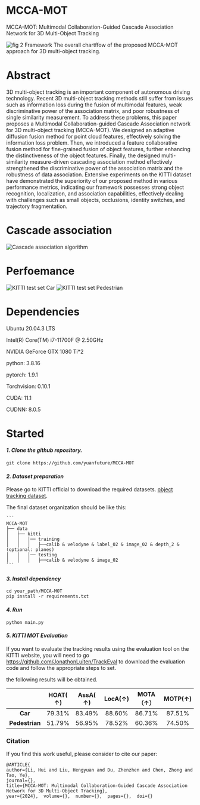 # MCCA-MOT
MCCA-MOT: Multimodal Collaboration-Guided Cascade Association Network for 3D Multi-Object Tracking

![fig 2  Framework](https://github.com/yuanfuture/MCCA-MOT/assets/113290883/cdde3a15-3c70-4d83-a49f-fad81f38e370)
The overall chartffow of the proposed MCCA-MOT approach for 3D multi-object tracking.

# Abstract
3D multi-object tracking is an important component of autonomous driving technology. Recent 3D multi-object tracking methods still suffer from issues such as information loss during the fusion of multimodal features, weak discriminative power of the association matrix, and poor robustness of single similarity measurement. To address these problems, this paper proposes a Multimodal Collaboration-guided Cascade Association network for 3D multi-object tracking (MCCA-MOT). We designed an adaptive diffusion fusion method for point cloud features, effectively solving the information loss problem. Then, we introduced a feature collaborative fusion method for fine-grained fusion of object features, further enhancing the distinctiveness of the object features. Finally, the designed multi-similarity measure-driven cascading association method effectively strengthened the discriminative power of the association matrix and the robustness of data association. Extensive experiments on the KITTI dataset have demonstrated the superiority of our proposed method in various performance metrics, indicating our framework possesses strong object recognition, localization, and association capabilities, effectively dealing with challenges such as small objects, occlusions, identity switches, and trajectory fragmentation.

# Cascade association
![Cascade association algorithm](https://github.com/yuanfuture/MCCA-MOT/assets/113290883/2da988da-92f9-4fd1-af9a-c76664fb38e5)


# Perfoemance
![KITTI test set Car](https://github.com/yuanfuture/MCCA-MOT/assets/113290883/dbf42a72-dc32-4e0e-aa99-088de2a64558)
![KITTI test set Pedestrian](https://github.com/yuanfuture/MCCA-MOT/assets/113290883/258ef62a-c7d6-4895-b3ae-e7575093bf3c)


# Dependencies
Ubuntu 20.04.3 LTS

Intel(R) Core(TM) i7-11700F @ 2.50GHz

NVIDIA GeForce GTX 1080 Ti*2

python: 3.8.16

pytorch: 1.9.1

Torchvision: 0.10.1

CUDA: 11.1

CUDNN: 8.0.5

# Started

#### *1. Clone the github repository.*

```
git clone https://github.com/yuanfuture/MCCA-MOT
```

#### *2. Dataset preparation*

Please go to KITTI official to download the required datasets. [object tracking dataset](http://www.cvlibs.net/datasets/kitti/eval_tracking.php).

The final dataset organization should be like this:

    ```
    MCCA-MOT
    ├── data
    │   ├── kitti
    │   │   │── training
    │   │   │   ├──calib & velodyne & label_02 & image_02 & depth_2 & (optional: planes) 
    │   │   │── testing
    │   │   │   ├──calib & velodyne & image_02 
    ```

#### *3. Install dependency*

```
cd your_path/MCCA-MOT
pip install -r requirements.txt
```
#### *4. Run*

```
python main.py
```


#### *5. KITTI MOT Evaluation*

If you want to evaluate the tracking results using the evaluation tool on the KITTI website, you will need to go https://github.com/JonathonLuiten/TrackEval to download the evaluation code and follow the appropriate steps to set.

the following results will be obtained.

|                      | HOAT( **↑)** | **AssA( **↑)**** | **LocA**(**↑)** | MOTA（↑） | MOTP(**↑)** |  FP(**↓)**  |   FN（↓） |  IDSW（↓）|
| :------------------: | :----------: | :--------------: | :-------------: | :-------: | :---------: | :---------: | :------:  | :------:  |
|       **Car**        |    79.31%    |      83.49%      |     88.60%      |   86.71%  |   87.51%    |    3992     |   513     |     66    |
|    **Pedestrian**    |    51.79%    |      56.95%      |     78.52%      |   60.36%  |   74.50%    |    7687     |   1317    |    173    |


### Citation

If you find this work useful, please consider to cite our paper:

```
@ARTICLE{  
author={Li, Hui and Liu, Hengyuan and Du, Zhenzhen and Chen, Zhong and Tao, Ye},  
journal={},   
title={MCCA-MOT: Multimodal Collaboration-Guided Cascade Association Network for 3D Multi-Object Tracking},   
year={2024},  volume={},  number={},  pages={},  doi={}

```






